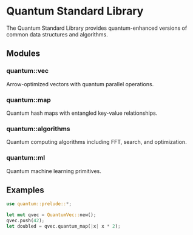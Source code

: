 # Quantum Standard Library

The Quantum Standard Library provides quantum-enhanced versions of common
data structures and algorithms.

## Modules

### quantum::vec
Arrow-optimized vectors with quantum parallel operations.

### quantum::map
Quantum hash maps with entangled key-value relationships.

### quantum::algorithms
Quantum computing algorithms including FFT, search, and optimization.

### quantum::ml
Quantum machine learning primitives.

## Examples

```rust
use quantum::prelude::*;

let mut qvec = QuantumVec::new();
qvec.push(42);
let doubled = qvec.quantum_map(|x| x * 2);
```

